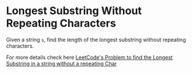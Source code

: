 # Longest Substring Without Repeating Characters

Given a string `s`, find the length of the longest substring without repeating characters.

For more details check here [LeetCode's Problem to find the Longest Substring in a string without a repeating Char](https://leetcode.com/problems/longest-substring-without-repeating-characters/)
